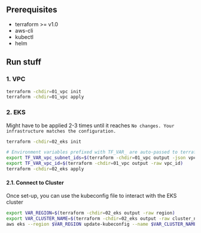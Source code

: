 ## Prerequisites

- terraform >= v1.0
- aws-cli
- kubectl
- helm

## Run stuff

### 1. VPC

```bash
terraform -chdir=01_vpc init
terraform -chdir=01_vpc apply
```

### 2. EKS

Might have to be applied 2-3 times until it reaches `No changes. Your infrastructure matches the configuration.`

```bash
terraform -chdir=02_eks init

# Environment variables prefixed with TF_VAR_ are auto-passed to terraform as tf-vars
export TF_VAR_vpc_subnet_ids=$(terraform -chdir=01_vpc output -json vpc_private_subnet_ids | jq -c) 
export TF_VAR_vpc_id=$(terraform -chdir=01_vpc output -raw vpc_id)
terraform -chdir=02_eks apply
```

#### 2.1. Connect to Cluster

Once set-up, you can use the kubeconfig file to interact with the EKS cluster

```bash
export VAR_REGION=$(terraform -chdir=02_eks output -raw region)
export VAR_CLUSTER_NAME=$(terraform -chdir=02_eks output -raw cluster_name)
aws eks --region $VAR_REGION update-kubeconfig --name $VAR_CLUSTER_NAME
```


